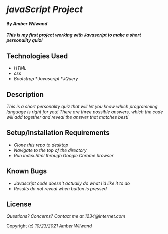 # _javaScript Project_

#### By _**Amber Wilwand**_

#### _This is my first project working with Javascript to make a short personality quiz!_

## Technologies Used

* _HTML_
* _css_
* _Bootstrap_
*_Javascript_
*_JQuery_

## Description

_This is a short personality quiz that will let you know which programming language is right for you! There are three possible answers, which the code will add together and reveal the answer that matches best!_

## Setup/Installation Requirements

* _Clone this repo to desktop_
* _Navigate to the top of the directory_
* _Run index.html through Google Chrome browser_

## Known Bugs

* _Javascript code doesn't actually do what I'd like it to do_
* _Results do not reveal when button is pressed_


## License

_Questions? Concerns? Contact me at 1234@internet.com_

Copyright (c) _10/23/2021_ _Amber Wilwand_